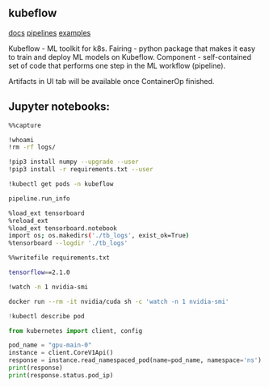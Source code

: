 kubeflow
-

[docs](https://www.kubeflow.org/docs/)
[pipelines](https://www.kubeflow.org/docs/pipelines/sdk/sdk-overview/)
[examples](https://github.com/kubeflow/pipelines/)

Kubeflow - ML toolkit for k8s.
Fairing - python package that makes it easy to train and deploy ML models on Kubeflow.
Component - self-contained set of code that performs one step in the ML workflow (pipeline).

Artifacts in UI tab will be available once ContainerOp finished.

## Jupyter notebooks:

````sh
%%capture

!whoami
!rm -rf logs/

!pip3 install numpy --upgrade --user
!pip3 install -r requirements.txt --user

!kubectl get pods -n kubeflow

pipeline.run_info

%load_ext tensorboard
%reload_ext
%load_ext tensorboard.notebook
import os; os.makedirs('./tb_logs', exist_ok=True)
%tensorboard --logdir './tb_logs'
````

````sh
%%writefile requirements.txt

tensorflow==2.1.0
````

````sh
!watch -n 1 nvidia-smi

docker run --rm -it nvidia/cuda sh -c 'watch -n 1 nvidia-smi'
````

````py
!kubectl describe pod

from kubernetes import client, config

pod_name = "gpu-main-0"
instance = client.CoreV1Api()
response = instance.read_namespaced_pod(name=pod_name, namespace='ns')
print(response)
print(response.status.pod_ip)
````
